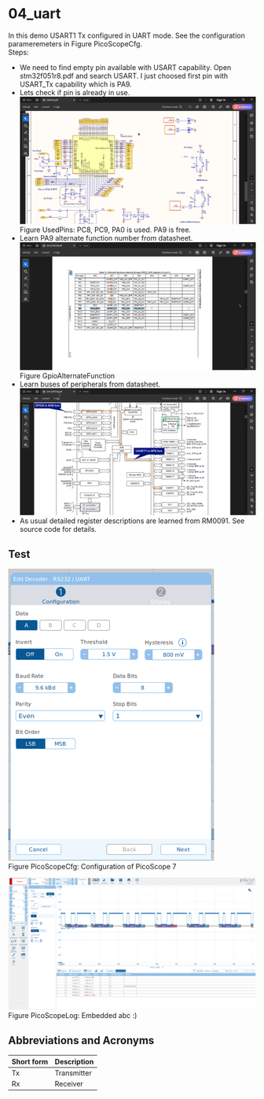 # 04_uart

In this demo USART1 Tx configured in UART mode. See the configuration parameremeters in Figure PicoScopeCfg.  
Steps:
* We need to find empty pin available with USART capability. Open stm32f051r8.pdf and search USART. I just choosed first pin with USART_Tx capability which is PA9.
* Lets check if pin is already in use.
![usedPins](./doc/usedPins.png "usedPins")  
Figure UsedPins: PC8, PC9, PA0 is used. PA9 is free.
* Learn PA9 alternate function number from datasheet.
![alternateFunc](./doc/alternateFunc.png "alternateFunc")  
Figure GpioAlternateFunction
* Learn buses of peripherals from datasheet.
![busArch](./doc/busArch.png "busArch")  
* As usual detailed register descriptions are learned from RM0091. See source code for details.

## Test
![uartCfg](./doc/uartCfg.png "uartCfg")  
Figure PicoScopeCfg: Configuration of PicoScope 7

![uartLog](./doc/uartLog.png "uartLog")  
Figure PicoScopeLog: Embedded abc :)

## Abbreviations and Acronyms
|Short form|Description|
|-|-|
|Tx|Transmitter|
|Rx|Receiver|